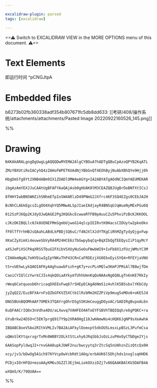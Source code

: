 ```yaml
---

excalidraw-plugin: parsed
tags: [excalidraw]

---
```

==⚠  Switch to EXCALIDRAW VIEW in the MORE OPTIONS menu of this document. ⚠==


# Text Elements
即运行时间 ^pCNGJtpA


# Embedded files
b6273b02fb360338adf354b807671fc5db8dd633: [[考研/408/操作系统/attachments/attachments/Pasted Image 20220922160526_145.png]]

%%
# Drawing
```compressed-json
N4KAkARALgngDgUwgLgAQQQDwMYEMA2AlgCYBOuA7hADTgQBuCpAzoQPYB2KqATL

ZMzYBXUtiRoIACyhQ4zZAHoFWPETKUAdNjYBbGnQT4EOhByjNuAbXBhQYe9Hjj0h

HbgDmSfg8Yt2XNB4ABm9IX1ZOADlOMW4eAGYg+IA2ABYATgAOdNCIQmYAEUMEKAR

ibgAzAmYEXJJuCAAtUgBFAFYAaQAjAsb0gHUAK0lM3CEAZQBJUgBrDoBNfXtICsJ

8fHHYIwbBNSWHZihSNhmEfpIoSW4ARlzD49PNmG2JXfrc46F3SQ4EZgs0CEbJA2H

BcNhCLAbkEgcsILgOO4XqhYQ5MNwALSpJIaeIAdjayR4BNSqUJqWueNyMExPGu6Q

012SzPJ6Qp2KJdyOJwQAGE2Pg2KQGkcEcwwaRTFB9pAuuCZu5PhxiPzBcKJKKOOL

cJKzDKIBQLlc0Jk8UENEFMmSgmbUjweG14qlcpIEIRvtK0HacsCIDUytw2pkeOkn

fF0lTfYrhHBJsQAahLABdLkPBDjSQ6uC/f4NJXlXJdYTKgCiRhMZgTydyQjgxFwp

XKaCZyXimXi4euweSbVyRA4M24HCE6z7bGwpybqCq+BqXIbQgTEEQysIiP1qyMcY

aXSJePiXSCPAqXRSSTbuGIFXibVSXUyNuSeOuFWwbWI9+IxFb8X1zFUzjWMsYC3M

CIHAkmNgAL7eHYDiwIgIpYNKuThP43CRnCaFRDEzjXG0EbxEyiSYQ4+RFEYjaVNU

tS+vUEhwLykQAOIAFKyAAghuawbFszh+gK7y+vcPLnMQlw3KmPJPMiAl7B8wjfDm

CaoiCYIQlCzYwrkCJIs4qkQOiaAYkymTUhhUmnKqQoNAAxNg6Q8LgTn6nKE7RkIy

rWeq6Catquoob6hricaqDXEEoFwq67rSHEpECAgAbNmS1z4vhlK5B5sbxlYKbCdy

jyZqQ2Z/EuzBFXArnFsQZbGFKVZ5XCtb1lRzbMm2HZZPiVp9mug5oMOo6+oKE5Jd

ONG5BUnBQOMhAAF7OMEk3TQAYrgOhrDSgS5KUmCeuggDOyoAC/GADIRgBvpoAL6n

6uQFAACrIQ0x3nVdha4DU/aLXwvq7VAHFEO4AToEYFSBVhTBQIQqh/e6gPQKC+ra

GYuBrkw24DSO+C5EK7prgQ917Y9p2XRA0HgI18JwHAmwNs4cHQK6JgNP9sXeAwhA

IBQABC8oeV5Ao2RItkVMLIv7BA2AiAFkylDomxpt5dkOU5LmsxLpBSzL3PufmCsa

uQWoSlKYtqxrxgrTxMn8W8BY2OLktStLxhy6JRqSbbJsOzLzuPHxOyCTbDge2Yjs

6AASopPyldwqJ2+rnvGAA8upkJbWF2nu/bwcyytq3rZtcSq5nUAhznZizQtcQx0H

xcy/jv3/bDwOg5A1ch976YVcpOwVcbRdt1AOq/erbAUK6l5Dhjhdx1nxglsqHHD6

PCDjxIOrHFQU+mzoAAyKM6u3GZZl3Ej5mLiokOXziDZj7v86QAAKBAlKU3DAFB4A

wXQm5/K/79QUAA==
```
%%